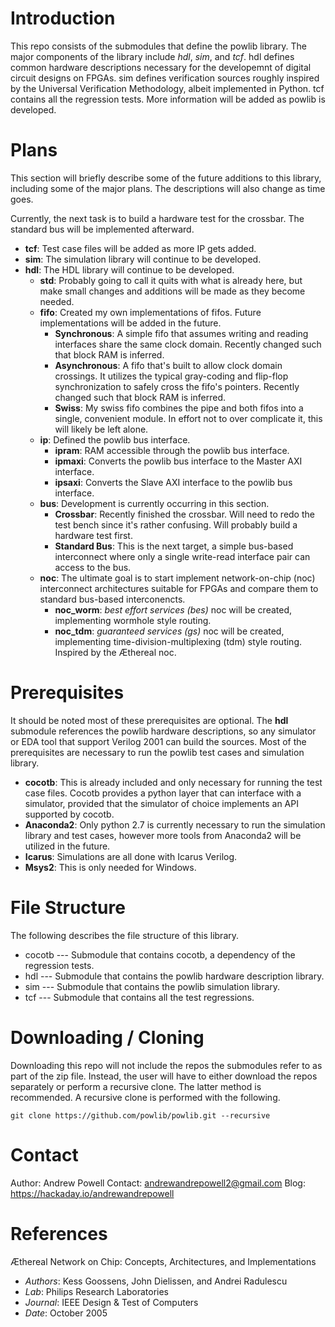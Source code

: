 # Introduction

This repo consists of the submodules that define the powlib library. The major components of the library include *hdl*, *sim*, and *tcf*. hdl defines common hardware descriptions necessary for the developemnt of digital circuit designs on FPGAs. sim defines verification sources roughly inspired by the Universal Verification Methodology, albeit implemented in Python. tcf contains all the regression tests. More information will be added as powlib is developed.

# Plans

This section will briefly describe some of the future additions to this library, including some of the major plans. The descriptions will also change as time goes.

Currently, the next task is to build a hardware test for the crossbar. The standard bus will be implemented afterward.

- **tcf**: Test case files will be added as more IP gets added. 
- **sim**: The simulation library will continue to be developed.
- **hdl**: The HDL library will continue to be developed.
    - **std**: Probably going to call it quits with what is already here, but make small changes and additions will be made as they become needed. 
    - **fifo**: Created my own implementations of fifos. Future implementations will be added in the future.
        - **Synchronous**: A simple fifo that assumes writing and reading interfaces share the same clock domain. Recently changed such that block RAM is inferred.
        - **Asynchronous**: A fifo that's built to allow clock domain crossings. It utilizes the typical gray-coding and flip-flop synchronization to safely cross the fifo's pointers. Recently changed such that block RAM is inferred.
        - **Swiss**: My swiss fifo combines the pipe and both fifos into a single, convenient module. In effort not to over complicate it, this will likely be left alone.
    - **ip**: Defined the powlib bus interface.
        - **ipram**: RAM accessible through the powlib bus interface.
        - **ipmaxi**: Converts the powlib bus interface to the Master AXI interface.
        - **ipsaxi**: Converts the Slave AXI interface to the powlib bus interface.
    - **bus**: Development is currently occurring in this section.
        - **Crossbar**: Recently finished the crossbar. Will need to redo the test bench since it's rather confusing. Will probably build a hardware test first.
        - **Standard Bus**: This is the next target, a simple bus-based interconnect where only a single write-read interface pair can access to the bus.
    - **noc**: The ultimate goal is to start implement network-on-chip (noc) interconnect architectures suitable for FPGAs and compare them to standard bus-based interconencts.
        - **noc_worm**: *best effort services (bes)* noc will be created, implementing wormhole style routing. 
        - **noc_tdm**: *guaranteed services (gs)* noc will be created, implementing time-division-multiplexing (tdm) style routing. Inspired by the Æthereal noc.

# Prerequisites 

It should be noted most of these prerequisites are optional. The **hdl** submodule references the powlib hardware descriptions, so any simulator or EDA tool that support Verilog 2001 can build the sources. Most of the prerequisites are necessary to run the powlib test cases and simulation library. 

- **cocotb**: This is already included and only necessary for running the test case files. Cocotb provides a python layer that can interface with a simulator, provided that the simulator of choice implements an API supported by cocotb.
- **Anaconda2**: Only python 2.7 is currently necessary to run the simulation library and test cases, however more tools from Anaconda2 will be utilized in the future.
- **Icarus**: Simulations are all done with Icarus Verilog.
- **Msys2**: This is only needed for Windows. 
        
# File Structure

The following describes the file structure of this library.

+ cocotb --- Submodule that contains cocotb, a dependency of the regression tests.
+ hdl --- Submodule that contains the powlib hardware description library. 
+ sim --- Submodule that contains the powlib simulation library.
+ tcf --- Submodule that contains all the test regressions.

# Downloading / Cloning

Downloading this repo will not include the repos the submodules refer to as part of the zip file. Instead, the user will have to either download the repos separately or perform a recursive clone. The latter method is recommended. A recursive clone is performed with the following.

````
git clone https://github.com/powlib/powlib.git --recursive
````

# Contact

Author: Andrew Powell
Contact: andrewandrepowell2@gmail.com
Blog: https://hackaday.io/andrewandrepowell

# References

Æthereal Network on Chip: Concepts, Architectures, and Implementations
- *Authors*: Kess Goossens, John Dielissen, and Andrei Radulescu
- *Lab*: Philips Research Laboratories
- *Journal*: IEEE Design & Test of Computers
- *Date*: October 2005

